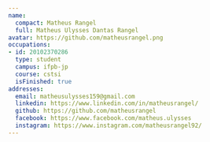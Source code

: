 ```yaml
---
name:
  compact: Matheus Rangel
  full: Matheus Ulysses Dantas Rangel
avatar: https://github.com/matheusrangel.png
occupations:
- id: 20102370286
  type: student
  campus: ifpb-jp
  course: cstsi
  isFinished: true
addresses:
  email: matheusulysses159@gmail.com
  linkedin: https://www.linkedin.com/in/matheusrangel/
  github: https://github.com/matheusrangel
  facebook: https://www.facebook.com/matheus.ulysses
  instagram: https://www.instagram.com/matheusrangel92/
---
```

